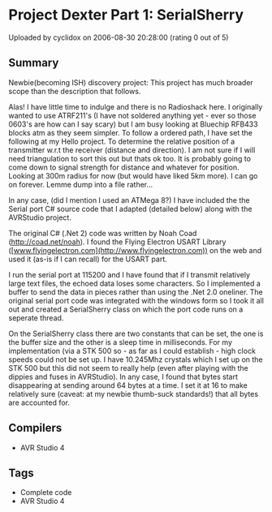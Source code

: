 # Project Dexter Part 1: SerialSherry

Uploaded by cyclidox on 2006-08-30 20:28:00 (rating 0 out of 5)

## Summary

Newbie(becoming ISH) discovery project: This project has much broader scope than the description that follows.


Alas! I have little time to indulge and there is no Radioshack here. I originally wanted to use ATRF211's (I have not soldered anything yet - ever so those 0603's are how can I say scary) but I am busy looking at Bluechip RFB433 blocks atm as they seem simpler. To follow a ordered path, I have set the following at my Hello project. To determine the relative position of a transmitter w.r.t the receiver (distance and direction). I am not sure if I will need triangulation to sort this out but thats ok too. It is probably going to come down to signal strength for distance and whatever for position. Looking at 300m radius for now (but would have liked 5km more). I can go on forever. Lemme dump into a file rather...


In any case, (did I mention I used an ATMega 8?) I have included the the Serial port C# source code that I adapted (detailed below) along with the AVRStudio project.


The original C# (.Net 2) code was written by Noah Coad (<http://coad.net/noah>). I found the Flying Electron USART Library ([www.flyingelectron.com](http://www.flyingelectron.com)) on the web and used it (as-is if I can recall) for the USART part.


I run the serial port at 115200 and I have found that if I transmit relatively large text files, the echoed data loses some characters. So I implemented a buffer to send the data in pieces rather than using the .Net 2.0 oneliner. The original serial port code was integrated with the windows form so I took it all out and created a SerialSherry class on which the port code runs on a seperate thread.


On the SerialSherry class there are two constants that can be set, the one is the buffer size and the other is a sleep time in milliseconds. For my implementation (via a STK 500 so - as far as I could establish - high clock speeds could not be set up. I have 10.245Mhz crystals which I set up on the STK 500 but this did not seem to really help (even after playing with the dippies and fuses in AVRStudio). In any case, I found that bytes start disappearing at sending around 64 bytes at a time. I set it at 16 to make relatively sure (caveat: at my newbie thumb-suck standards!) that all bytes are accounted for.

## Compilers

- AVR Studio 4

## Tags

- Complete code
- AVR Studio 4
